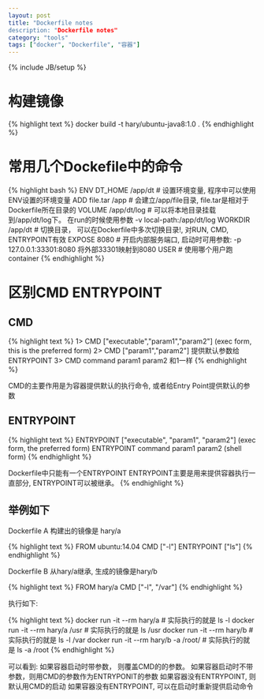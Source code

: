 ```yaml
---
layout: post
title: "Dockerfile notes
description: "Dockerfile notes"
category: "tools"
tags: ["docker", "Dockerfile", "容器"]
---
```


{% include JB/setup %}


# 构建镜像

{% highlight text %} 
docker build -t hary/ubuntu-java8:1.0  .
{% endhighlight %} 

# 常用几个Dockefile中的命令

{% highlight bash %} 
ENV  DT_HOME  /app/dt  # 设置环境变量, 程序中可以使用ENV设置的环境变量
ADD  file.tar /app     # 会建立/app/file目录, file.tar是相对于Dockerfile所在目录的
VOLUME  /app/dt/log    # 可以将本地目录挂载到/app/dt/log下。 在run的时候使用参数 -v local-path:/app/dt/log
WORKDIR /app/dt        # 切换目录， 可以在Dockerfile中多次切换目录!, 对RUN, CMD, ENTRYPOINT有效
EXPOSE 8080            # 开启内部服务端口, 启动时可用参数:  -p 127.0.0.1:33301:8080 将外部33301映射到8080
USER                   # 使用哪个用户跑container
{% endhighlight %} 

# 区别CMD ENTRYPOINT

## CMD

{% highlight text %} 
1> CMD ["executable","param1","param2"] (exec form, this is the preferred form)
2> CMD ["param1","param2"]  提供默认参数给ENTRYPOINT
3> CMD command param1 param2 和1一样
{% endhighlight %} 

CMD的主要作用是为容器提供默认的执行命令, 或者给Entry Point提供默认的参数

## ENTRYPOINT

{% highlight text %} 
ENTRYPOINT ["executable", "param1", "param2"] (exec form, the preferred form)
ENTRYPOINT command param1 param2 (shell form)
{% endhighlight %} 

Dockerfile中只能有一个ENTRYPOINT
ENTRYPOINT主要是用来提供容器执行一直部分, ENTRYPOINT可以被继承。 
{% endhighlight %} 

## 举例如下

Dockerfile A 构建出的镜像是 hary/a

{% highlight text %} 
FROM ubuntu:14.04
CMD ["-l"]
ENTRYPOINT ["ls"]
{% endhighlight %} 

Dockerfile B 从hary/a继承, 生成的镜像是hary/b

{% highlight text %} 
FROM hary/a
CMD ["-l", "/var"]
{% endhighlight %} 

执行如下:

{% highlight text %} 
docker run -it  --rm hary/a        # 实际执行的就是 ls -l
docker run -it  --rm hary/a  /usr  # 实际执行的就是 ls /usr
docker run -it  --rm hary/b        # 实际执行的就是 ls -l /var
docker run -it  --rm hary/b -a /root/  # 实际执行的就是 ls -a /root
{% endhighlight %} 

可以看到:
如果容器启动时带参数， 则覆盖CMD的的参数。
如果容器启动时不带参数，则用CMD的参数作为ENTRYPONIT的参数
如果容器没有ENTRYPOINT, 则默认用CMD的启动
如果容器没有ENTRYPOINT, 可以在启动时重新提供启动命令













